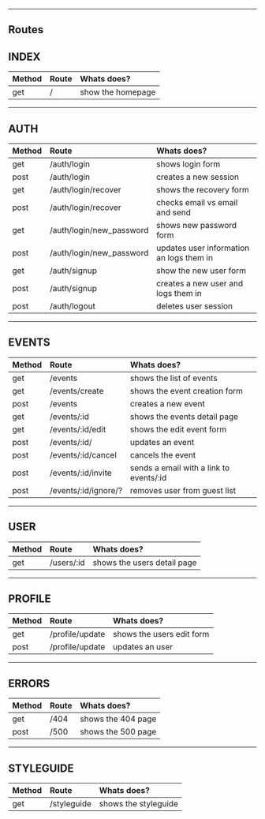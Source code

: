 
---
## Routes

## INDEX
Method   | Route                       | Whats does?                              |
|:-------|:----------------------------|:-----------------------------------------|
|get     |/                            | show the homepage                        |

---

## AUTH
Method   | Route                       | Whats does?                              |
|:-------|:----------------------------|:-----------------------------------------|
|get     |/auth/login                  | shows login form                         |
|post    |/auth/login                  | creates a new session                    |
|get     |/auth/login/recover          | shows the recovery form                  |
|post    |/auth/login/recover          | checks email vs email and send           |
|get     |/auth/login/new_password     | shows new password form                  |
|post    |/auth/login/new_password     | updates user information an logs them in |
|get     |/auth/signup                 | show the new user form                   |
|post    |/auth/signup                 | creates a new user and logs them in      |
|post    |/auth/logout                 | deletes user session                     |

---

## EVENTS
Method   | Route                       | Whats does?                              |
|:-------|:----------------------------|:-----------------------------------------|
|get     |/events                      | shows the list of events                 |
|get     |/events/create               | shows the event creation form            |
|post    |/events                      | creates a new event                      |
|get     |/events/:id                  | shows the events detail page             |
|get     |/events/:id/edit             | shows the edit event form                |
|post    |/events/:id/                 | updates an event                         |
|post    |/events/:id/cancel           | cancels the event                        |
|post    |/events/:id/invite           | sends a email with a link to events/:id  |
|post    |/events/:id/ignore/?         | removes user from guest list             |

---

## USER
Method   | Route                       | Whats does?                              |
|:-------|:----------------------------|:-----------------------------------------|
|get     |/users/:id                   | shows the users detail page              |

---

## PROFILE
Method   | Route                       | Whats does?                              |
|:-------|:----------------------------|:-----------------------------------------|
|get     |/profile/update              | shows the users edit form                |
|post    |/profile/update              | updates an user                          |

---

## ERRORS
Method   | Route                       | Whats does?                              |
|:-------|:----------------------------|:-----------------------------------------|
|get     |/404                         | shows the 404 page                       |
|post    |/500                         | shows the 500 page                       |

---
## STYLEGUIDE
Method   | Route                       | Whats does?                              |
|:-------|:----------------------------|:-----------------------------------------|
|get     |/styleguide                  | shows the styleguide                     |
